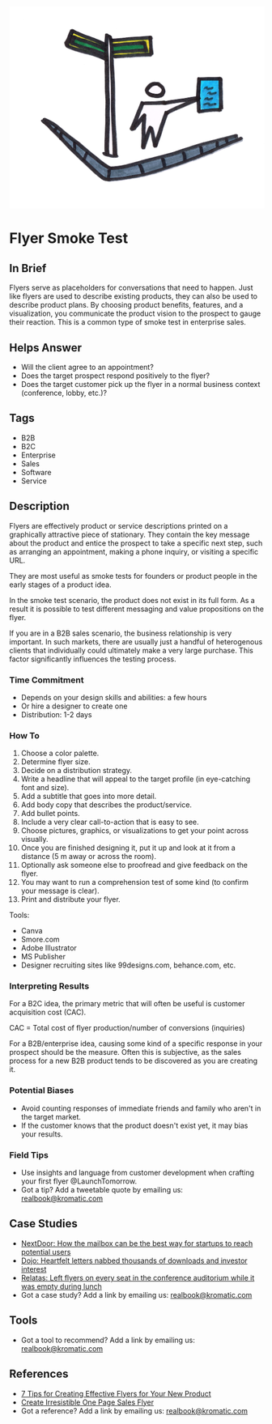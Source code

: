 ![](/assets/illustration-flyer-smoketest-crossroad-corner-color.png)
# Flyer Smoke Test

## In Brief

Flyers serve as placeholders for conversations that need to happen. Just like flyers are used to describe existing products, they can also be used to describe product plans. By choosing product benefits, features, and a visualization, you communicate the product vision to the prospect to gauge their reaction. This is a common type of smoke test in enterprise sales.

## Helps Answer

* Will the client agree to an appointment? 
* Does the target prospect respond positively to the flyer?
* Does the target customer pick up the flyer in a normal business context \(conference, lobby, etc.\)?

## Tags

* B2B
* B2C
* Enterprise
* Sales
* Software
* Service

## Description

Flyers are effectively product or service descriptions printed on a graphically attractive piece of stationary. They contain the key message about the product and entice the prospect to take a specific next step, such as arranging an appointment, making a phone inquiry, or visiting a specific URL.

They are most useful as smoke tests for founders or product people in the early stages of a product idea.

In the smoke test scenario, the product does not exist in its full form. As a result it is possible to test different messaging and value propositions on the flyer.

If you are in a B2B sales scenario, the business relationship is very important. In such markets, there are usually just a handful of heterogenous clients that individually could ultimately make a very large purchase. This factor significantly influences the testing process.

### Time Commitment

* Depends on your design skills and abilities: a few hours
* Or hire a designer to create one
* Distribution: 1-2 days

### How To

1. Choose a color palette.
2. Determine flyer size.
3. Decide on a distribution strategy.
4. Write a headline that will appeal to the target profile \(in eye-catching font and size\).
5. Add a subtitle that goes into more detail.
6. Add body copy that describes the product/service.
7. Add bullet points.
8. Include a very clear call-to-action that is easy to see.
9. Choose pictures, graphics, or visualizations to get your point across visually.
10. Once you are finished designing it, put it up and look at it from a distance \(5 m away or across the room\).
11. Optionally ask someone else to proofread and give feedback on the flyer.
12. You may want to run a comprehension test of some kind \(to confirm your message is clear\).
13. Print and distribute your flyer.

Tools:

* Canva
* Smore.com
* Adobe Illustrator
* MS Publisher
* Designer recruiting sites like 99designs.com, behance.com, etc.

### Interpreting Results

For a B2C idea, the primary metric that will often be useful is customer acquisition cost \(CAC\).

CAC = Total cost of flyer production/number of conversions \(inquiries\)

For a B2B/enterprise idea, causing some kind of a specific response in your prospect should be the measure. Often this is subjective, as the sales process for a new B2B product tends to be discovered as you are creating it.

### Potential Biases

* Avoid counting responses of immediate friends and family who aren't in the target market.
* If the customer knows that the product doesn't exist yet, it may bias your results.

### Field Tips

* Use insights and language from customer development when crafting your first flyer @LaunchTomorrow.
* Got a tip? Add a tweetable quote by emailing us: [realbook@kromatic.com](mailto:realbook@kromatic.com)

## Case Studies

* [NextDoor: How the mailbox can be the best way for startups to reach potential users](http://www.inc.com/alex-moazed/how-the-mailbox-can-be-the-best-way-for-startups-to-reach-potential-users.html)
* [Dojo: Heartfelt letters nabbed thousands of downloads and investor interest](http://observer.com/2014/09/forget-pr-emails-app-used-heartfelt-letters-nabbed-thousands-of-downloads-and-investor-interest/)
* [Relatas: Left flyers on every seat in the conference auditorium while it was empty during lunch](https://yourstory.com/2016/10/startup-marketing-watch-out/)
* Got a case study? Add a link by emailing us: [realbook@kromatic.com](mailto:realbook@kromatic.com) 

## Tools

* Got a tool to recommend? Add a link by emailing us: [realbook@kromatic.com](mailto:realbook@kromatic.com)

## References

* [7 Tips for Creating Effective Flyers for Your New Product](http://jodycalkins.com/7-tips-for-creating-effective-flyers-for-your-new-product/)
* [Create Irresistible One Page Sales Flyer](https://www.linkedin.com/pulse/create-irresistible-one-page-sales-flyer-dave-palmer)
* Got a reference? Add a link by emailing us: [realbook@kromatic.com](realbook@kromatic.com)



